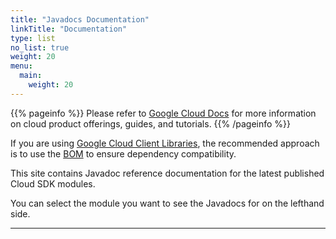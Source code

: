 ```yaml
---
title: "Javadocs Documentation"
linkTitle: "Documentation"
type: list
no_list: true
weight: 20
menu:
  main:
    weight: 20
---
```


{{% pageinfo %}}
Please refer to [Google Cloud Docs](https://cloud.google.com/java/docs) for more information on cloud product offerings, guides, and tutorials. 
{{% /pageinfo %}}

If you are using [Google Cloud Client Libraries](https://cloud.google.com/apis/docs/client-libraries-explained), the recommended approach is to use the [BOM](https://cloud.google.com/java/docs/bom) to ensure dependency compatibility.

This site contains Javadoc reference documentation for the latest published Cloud SDK modules. 

You can select the module you want to see the Javadocs for on the lefthand side.

---